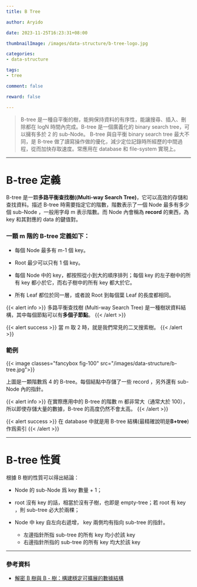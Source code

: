 ```yaml
---
title: B Tree

author: Aryido

date: 2023-11-25T16:23:31+08:00

thumbnailImage: /images/data-structure/b-tree-logo.jpg

categories:
- data-structure

tags:
- tree

comment: false

reward: false

---
```


<!--BODY-->
> B-tree 是一種自平衡的樹，能夠保持資料的有序性，能讓搜尋、插入、刪除都在 logN 時間內完成。B-tree 是一個廣義化的 binary search tree，可以擁有多於 2 的 sub-Node。
> B-tree 與自平衡 binary search tree 最大不同，是 B-tree 做了讀寫操作做的優化，減少定位記錄時所經歷的中間過程，從而加快存取速度。常應用在 database 和 file-system 實現上。

<!--more-->

---

# B-tree 定義

B-tree 是一顆**多路平衡查找樹((Multi-way Search Tree)**，它可以高效的存儲和查找資料。描述 B-tree 時需要指定它的階數，階數表示了一個 Node 最多有多少個 sub-Node ，一般用字母 m 表示階數。而 Node 內會稱為 **record** 的東西，為 key 和其對應的 data 的鍵值對。

### 一顆 m 階的 B-tree 定義如下：

- 每個 Node 最多有 m-1 個 key。

- Root 最少可以只有 1 個 key。

- 每個 Node 中的 key，都按照從小到大的順序排列；每個 key 的左子樹中的所有 key 都小於它，而右子樹中的所有 key 都大於它。

- 所有 Leaf 都位於同一層，或者說 Root 到每個葉 Leaf 的長度都相同。

{{< alert info >}}
多路平衡查找樹 (Multi-way Search Tree) 是一種樹狀資料結構，其中每個節點可以有**多個子節點**。
{{< /alert >}}

{{< alert success >}}
當 m 取 2 時，就是我們常見的二叉搜索樹。
{{< /alert >}}

### 範例

{{< image classes="fancybox fig-100" src="/images/data-structure/b-tree.jpg">}}

上圖是一顆階數爲 4 的 B-tree。每個結點中存儲了一些 record ，另外還有 sub-Node 內的指針。

{{< alert info >}}
在實際應用中的 B-tree 的階數 m 都非常大（通常大於 100），所以即使存儲大量的數據，B-tree 的高度仍然不會太高。
{{< /alert >}}

{{< alert success >}}
在 database 中就是用 B-tree 結構(最精確說明是**B+tree**)作爲索引
{{< /alert >}}

---

# B-tree 性質
根據 B 樹的性質可以得出結論：

- Node 的 sub-Node 爲 key 數量 + 1；
- root 沒有 key 的話，相當於沒有子樹，也即是 empty-tree；若 root 有 key ，則 sub-tree 必大於兩棵；

- Node 中 key 自左向右遞增， key 兩側均有指向 sub-tree 的指針。
  - 左邊指針所指 sub-tree 的所有 key 均小於該 key
  - 右邊指針所指的 sub-tree 的所有 key 均大於該 key


---
### 參考資料

- [解密 B 樹與 B - 樹：構建穩定可擴展的數據結構](https://www.readfog.com/a/1718792051177394176)

